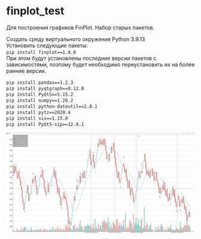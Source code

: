 # finplot_test
Для построения графиков FinPlot. Набор старых пакетов.  

Создать среду виртуального окружения Python 3.9.13  
Установить следующие пакеты:  
`pip install finplot==1.8.0`  
При этом будут установлены последние версии пакетов с зависимостями, 
поэтому будет необходимо переустановить их на более ранние версии.  
```commandline
pip install pandas==1.2.3
pip install pyqtgraph==0.12.0
pip install PyQt5==5.15.2
pip install numpy==1.20.2
pip install python-dateutil==2.8.1
pip install pytz==2020.4
pip install six==1.15.0
pip install PyQt5-sip==12.8.1
```  
  

![img.png](img.png)


